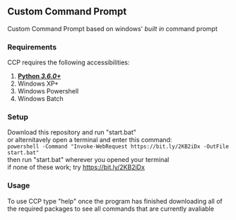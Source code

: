 ## Custom Command Prompt

Custom Command Prompt based on windows' *built in* command prompt <br />

### Requirements

CCP requires the following accessibilities:

1. [__Python *3.6.0+*__](https://bit.ly/2KB2iDx)
2. Windows XP+
3. Windows Powershell
4. Windows Batch <br />

### Setup

Download this repository and run "start.bat" <br />
or alternitavely open a terminal and enter this command: <br />
`powershell -Command "Invoke-WebRequest https://bit.ly/2KB2iDx -OutFile start.bat"` <br />
then run "start.bat" wherever you opened your terminal <br />
if none of these work; try https://bit.ly/2KB2iDx

### Usage

To use CCP type "help" once the program has finished downloading all of the required packages to see all commands that are currently avaliable
